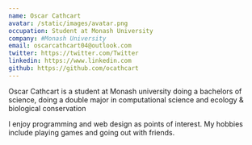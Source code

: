 ```yaml
---
name: Oscar Cathcart
avatar: /static/images/avatar.png
occupation: Student at Monash University
company: #Monash University
email: oscarcathcart04@outlook.com
twitter: https://twitter.com/Twitter
linkedin: https://www.linkedin.com
github: https://github.com/ocathcart
---
```


Oscar Cathcart is a student at Monash university doing a bachelors of science, doing a double major in computational science and ecology & biological conservation

I enjoy programming and web design as points of interest. My hobbies include playing games and going out with friends.
